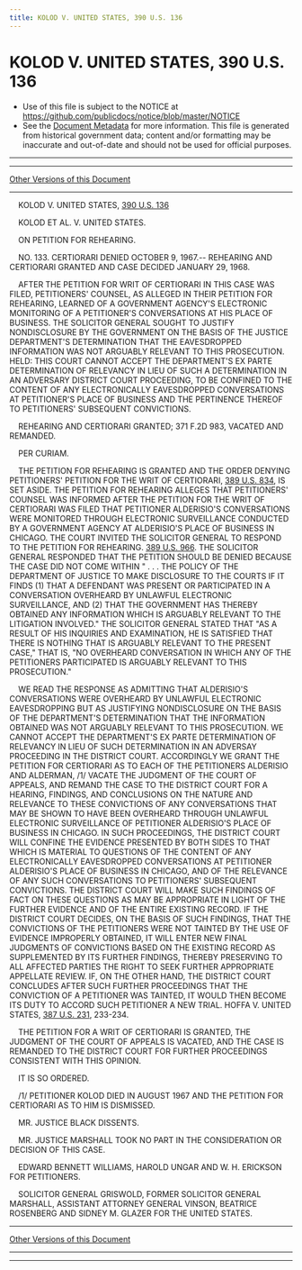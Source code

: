 ```yaml
---
title: KOLOD V. UNITED STATES, 390 U.S. 136
---
```


# KOLOD V. UNITED STATES, 390 U.S. 136

* Use of this file is subject to the NOTICE at https://github.com/publicdocs/notice/blob/master/NOTICE
* See the [Document Metadata](../../../index.md) for more information.
  This file is generated from historical government data; content and/or formatting may be inaccurate and out-of-date and should not be used for official purposes.

----------
----------

[Other Versions of this Document](https://publicdocs.github.io/go/links?ns=uslm-x&ref=%2Fus%2Fcourts%2Fscotus%2FusReporter%2F390%2F136)

----------

    KOLOD V. UNITED STATES, [390 U.S. 136][/us/courts/scotus/usReporter/390/136]

    KOLOD ET AL. V. UNITED STATES.

    ON PETITION FOR REHEARING.

    NO. 133.  CERTIORARI DENIED OCTOBER 9, 1967.-- REHEARING AND CERTIORARI GRANTED AND CASE DECIDED JANUARY 29, 1968.

    AFTER THE PETITION FOR WRIT OF CERTIORARI IN THIS CASE WAS FILED, PETITIONERS' COUNSEL, AS ALLEGED IN THEIR PETITION FOR REHEARING, LEARNED OF A GOVERNMENT AGENCY'S ELECTRONIC MONITORING OF A PETITIONER'S CONVERSATIONS AT HIS PLACE OF BUSINESS.  THE SOLICITOR GENERAL SOUGHT TO JUSTIFY NONDISCLOSURE BY THE GOVERNMENT ON THE BASIS OF THE JUSTICE DEPARTMENT'S DETERMINATION THAT THE EAVESDROPPED INFORMATION WAS NOT ARGUABLY RELEVANT TO THIS PROSECUTION.  HELD:  THIS COURT CANNOT ACCEPT THE DEPARTMENT'S EX PARTE DETERMINATION OF RELEVANCY IN LIEU OF SUCH A DETERMINATION IN AN ADVERSARY DISTRICT COURT PROCEEDING, TO BE CONFINED TO THE CONTENT OF ANY ELECTRONICALLY EAVESDROPPED CONVERSATIONS AT PETITIONER'S PLACE OF BUSINESS AND THE PERTINENCE THEREOF TO PETITIONERS' SUBSEQUENT CONVICTIONS.

    REHEARING AND CERTIORARI GRANTED; 371 F.2D 983, VACATED AND REMANDED.

    PER CURIAM.

    THE PETITION FOR REHEARING IS GRANTED AND THE ORDER DENYING PETITIONERS' PETITION FOR THE WRIT OF CERTIORARI, [389 U.S. 834][/us/courts/scotus/usReporter/389/834], IS SET ASIDE.  THE PETITION FOR REHEARING ALLEGES THAT PETITIONERS' COUNSEL WAS INFORMED AFTER THE PETITION FOR THE WRIT OF CERTIORARI WAS FILED THAT PETITIONER ALDERISIO'S CONVERSATIONS WERE MONITORED THROUGH ELECTRONIC SURVEILLANCE CONDUCTED BY A GOVERNMENT AGENCY AT ALDERISIO'S PLACE OF BUSINESS IN CHICAGO.  THE COURT INVITED THE SOLICITOR GENERAL TO RESPOND TO THE PETITION FOR REHEARING.  [389 U.S. 966][/us/courts/scotus/usReporter/389/966].  THE SOLICITOR GENERAL RESPONDED THAT THE PETITION SHOULD BE DENIED BECAUSE THE CASE DID NOT COME WITHIN " . . . THE POLICY OF THE DEPARTMENT OF JUSTICE TO MAKE DISCLOSURE TO THE COURTS IF IT FINDS (1) THAT A DEFENDANT WAS PRESENT OR PARTICIPATED IN A CONVERSATION OVERHEARD BY UNLAWFUL ELECTRONIC SURVEILLANCE, AND (2) THAT THE GOVERNMENT HAS THEREBY OBTAINED ANY INFORMATION WHICH IS ARGUABLY RELEVANT TO THE LITIGATION INVOLVED."  THE SOLICITOR GENERAL STATED THAT "AS A RESULT OF HIS INQUIRIES AND EXAMINATION, HE IS SATISFIED THAT THERE IS NOTHING THAT IS ARGUABLY RELEVANT TO THE PRESENT CASE,"  THAT IS, "NO OVERHEARD CONVERSATION IN WHICH ANY OF THE PETITIONERS PARTICIPATED IS ARGUABLY RELEVANT TO THIS PROSECUTION."

    WE READ THE RESPONSE AS ADMITTING THAT ALDERISIO'S CONVERSATIONS WERE OVERHEARD BY UNLAWFUL ELECTRONIC EAVESDROPPING BUT AS JUSTIFYING NONDISCLOSURE ON THE BASIS OF THE DEPARTMENT'S DETERMINATION THAT THE INFORMATION OBTAINED WAS NOT ARGUABLY RELEVANT TO THIS PROSECUTION.  WE CANNOT ACCEPT THE DEPARTMENT'S EX PARTE DETERMINATION OF RELEVANCY IN LIEU OF SUCH DETERMINATION IN AN ADVERSAY PROCEEDING IN THE DISTRICT COURT.  ACCORDINGLY WE GRANT THE PETITION FOR CERTIORARI AS TO EACH OF THE PETITIONERS ALDERISIO AND ALDERMAN, /1/  VACATE THE JUDGMENT OF THE COURT OF APPEALS, AND REMAND THE CASE TO THE DISTRICT COURT FOR A HEARING, FINDINGS, AND CONCLUSIONS ON THE NATURE AND RELEVANCE TO THESE CONVICTIONS OF ANY CONVERSATIONS THAT MAY BE SHOWN TO HAVE BEEN OVERHEARD THROUGH UNLAWFUL ELECTRONIC SURVEILLANCE OF PETITIONER ALDERISIO'S PLACE OF BUSINESS IN CHICAGO.  IN SUCH PROCEEDINGS, THE DISTRICT COURT WILL CONFINE THE EVIDENCE PRESENTED BY BOTH SIDES TO THAT WHICH IS MATERIAL TO QUESTIONS OF THE CONTENT OF ANY ELECTRONICALLY EAVESDROPPED CONVERSATIONS AT PETITIONER ALDERISIO'S PLACE OF BUSINESS IN CHICAGO, AND OF THE RELEVANCE OF ANY SUCH CONVERSATIONS TO PETITIONERS' SUBSEQUENT CONVICTIONS.  THE DISTRICT COURT WILL MAKE SUCH FINDINGS OF FACT ON THESE QUESTIONS AS MAY BE APPROPRIATE IN LIGHT OF THE FURTHER EVIDENCE AND OF THE ENTIRE EXISTING RECORD.  IF THE DISTRICT COURT DECIDES, ON THE BASIS OF SUCH FINDINGS, THAT THE CONVICTIONS OF THE PETITIONERS WERE NOT TAINTED BY THE USE OF EVIDENCE IMPROPERLY OBTAINED, IT WILL ENTER NEW FINAL JUDGMENTS OF CONVICTIONS BASED ON THE EXISTING RECORD AS SUPPLEMENTED BY ITS FURTHER FINDINGS, THEREBY PRESERVING TO ALL AFFECTED PARTIES THE RIGHT TO SEEK FURTHER APPROPRIATE APPELLATE REVIEW.  IF, ON THE OTHER HAND, THE DISTRICT COURT CONCLUDES AFTER SUCH FURTHER PROCEEDINGS THAT THE CONVICTION OF A PETITIONER WAS TAINTED, IT WOULD THEN BECOME ITS DUTY TO ACCORD SUCH PETITIONER A NEW TRIAL.  HOFFA V. UNITED STATES, [387 U.S. 231][/us/courts/scotus/usReporter/387/231], 233-234.

    THE PETITION FOR A WRIT OF CERTIORARI IS GRANTED, THE JUDGMENT OF THE COURT OF APPEALS IS VACATED, AND THE CASE IS REMANDED TO THE DISTRICT COURT FOR FURTHER PROCEEDINGS CONSISTENT WITH THIS OPINION.

    IT IS SO ORDERED.

    /1/  PETITIONER KOLOD DIED IN AUGUST 1967 AND THE PETITION FOR CERTIORARI AS TO HIM IS DISMISSED.

    MR. JUSTICE BLACK DISSENTS.

    MR. JUSTICE MARSHALL TOOK NO PART IN THE CONSIDERATION OR DECISION OF THIS CASE.

    EDWARD BENNETT WILLIAMS, HAROLD UNGAR AND W. H. ERICKSON FOR PETITIONERS.

    SOLICITOR GENERAL GRISWOLD, FORMER SOLICITOR GENERAL MARSHALL, ASSISTANT ATTORNEY GENERAL VINSON, BEATRICE ROSENBERG AND SIDNEY M. GLAZER FOR THE UNITED STATES.

----------

[Other Versions of this Document](https://publicdocs.github.io/go/links?ns=uslm-x&ref=%2Fus%2Fcourts%2Fscotus%2FusReporter%2F390%2F136)

----------
----------

[/us/courts/scotus/usReporter/390/136]: https://publicdocs.github.io/go/links?ns=uslm-x&ref=%2Fus%2Fcourts%2Fscotus%2FusReporter%2F390%2F136
[/us/courts/scotus/usReporter/389/834]: https://publicdocs.github.io/go/links?ns=uslm-x&ref=%2Fus%2Fcourts%2Fscotus%2FusReporter%2F389%2F834
[/us/courts/scotus/usReporter/389/966]: https://publicdocs.github.io/go/links?ns=uslm-x&ref=%2Fus%2Fcourts%2Fscotus%2FusReporter%2F389%2F966
[/us/courts/scotus/usReporter/387/231]: https://publicdocs.github.io/go/links?ns=uslm-x&ref=%2Fus%2Fcourts%2Fscotus%2FusReporter%2F387%2F231


